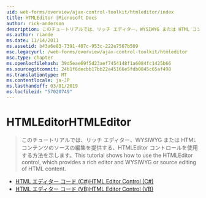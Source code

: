 ```yaml
---
uid: web-forms/overview/ajax-control-toolkit/htmleditor/index
title: HTMLEditor |Microsoft Docs
author: rick-anderson
description: このチュートリアルでは、リッチ エディター、WYSIWYG または HTML コンテンツのソースの編集を提供する、HTMLEditor コントロールを使用する方法を示します。
ms.author: riande
ms.date: 11/14/2011
ms.assetid: b43a6e83-7391-407c-953c-222e7567b509
msc.legacyurl: /web-forms/overview/ajax-control-toolkit/htmleditor
msc.type: chapter
ms.openlocfilehash: 39d5eae69f5d23aef7454148f1a6084fc1425b66
ms.sourcegitcommit: 24b1f6decbb17bb22a45166e5fdb0845c65af498
ms.translationtype: MT
ms.contentlocale: ja-JP
ms.lasthandoff: 03/01/2019
ms.locfileid: "57020749"
---
```

<a name="htmleditor"></a><span data-ttu-id="31a8d-103">HTMLEditor</span><span class="sxs-lookup"><span data-stu-id="31a8d-103">HTMLEditor</span></span>
====================
> <span data-ttu-id="31a8d-104">このチュートリアルでは、リッチ エディター、WYSIWYG または HTML コンテンツのソースの編集を提供する、HTMLEditor コントロールを使用する方法を示します。</span><span class="sxs-lookup"><span data-stu-id="31a8d-104">This tutorial shows how to use the HTMLEditor control, which provides a rich editor and WYSIWYG or source editing of HTML content.</span></span>


- [<span data-ttu-id="31a8d-105">HTML エディター コード (C#)</span><span class="sxs-lookup"><span data-stu-id="31a8d-105">HTML Editor Control (C#)</span></span>](how-do-i-use-the-html-editor-control-cs.md)
- [<span data-ttu-id="31a8d-106">HTML エディター コード (VB)</span><span class="sxs-lookup"><span data-stu-id="31a8d-106">HTML Editor Control (VB)</span></span>](how-do-i-use-the-html-editor-control-vb.md)
